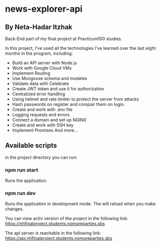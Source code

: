 # news-explorer-api
## By Neta-Hadar Itzhak

Back-End part of my final project at Practicum100 studies. 

In this project, I've used all the technologies I've learned over the last eight months in the program, including: 
  * Build an API server with Node.js
  * Work with Google Cloud VMs
  * Implement Routing
  * Use Mongoose schema and modeles
  * Validate data with Celebrate
  * Create JWT token and use it for authorization
  * Centralized error handling
  * Using helmet and rate limiter to protect the server from attacks
  * Hash passwords on register and compair them on login.
  * Create and work with .env file
  * Logging requests and errors
  * Connect a domain and set up NGINX
  * Create and work with SSH key
  * Implement Promises
  And more...
  
  
## Available scripts
in the project directory you can run:

### npm run start
Runs the application.

### npm run dev
Runs the application in development mode.
The will reload when you make changes.

 
You can view activ version of the project in the following link: https://nhfinalproject.students.nomoreparties.sbs

The api server is reachable in the following link:
https://api.nhfinalproject.students.nomoreparties.sbs
